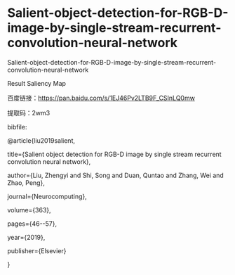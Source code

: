 # Salient-object-detection-for-RGB-D-image-by-single-stream-recurrent-convolution-neural-network
Salient-object-detection-for-RGB-D-image-by-single-stream-recurrent-convolution-neural-network  

Result Saliency Map  

百度链接：https://pan.baidu.com/s/1EJ46Pv2LTB9F_CSInLQ0mw   

提取码：2wm3  

bibfile:  

@article{liu2019salient,  


  title={Salient object detection for RGB-D image by single stream recurrent convolution neural network},  


  author={Liu, Zhengyi and Shi, Song and Duan, Quntao and Zhang, Wei and Zhao, Peng},  


  journal={Neurocomputing},  


  volume={363},  


  pages={46--57},  


  year={2019},  


  publisher={Elsevier}  


}  


